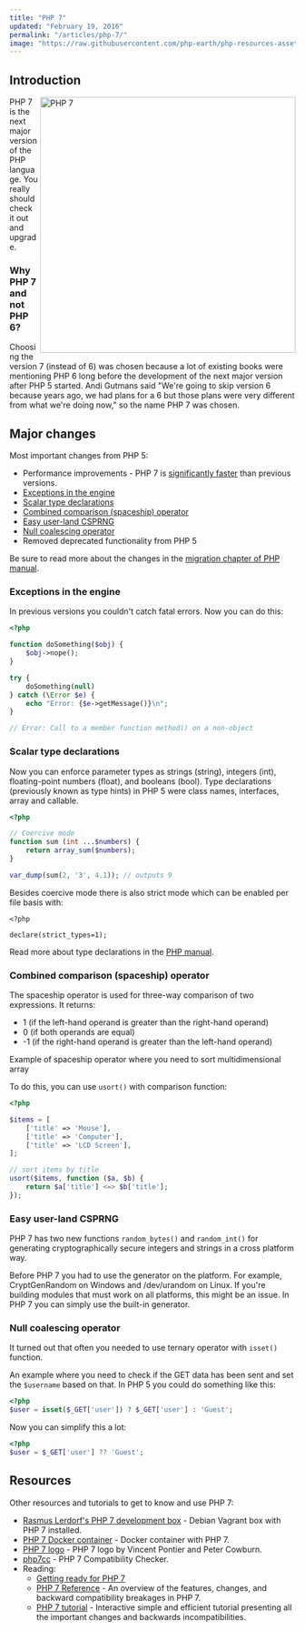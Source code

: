 ```yaml
---
title: "PHP 7"
updated: "February 19, 2016"
permalink: "/articles/php-7/"
image: "https://raw.githubusercontent.com/php-earth/php-resources-assets/master/images/introduction/php7.png"
---
```


## Introduction

<img src="https://raw.githubusercontent.com/php-earth/php-resources-assets/master/images/introduction/php7.png" align="right" alt="PHP 7" width="450">
PHP 7 is the next major version of the PHP language. You really should check it out
and upgrade.

### Why PHP 7 and not PHP 6?

Choosing the version 7 (instead of 6) was chosen because a lot of existing books
were mentioning PHP 6 long before the development of the next major version after
PHP 5 started. Andi Gutmans said "We're going to skip version 6 because years ago,
we had plans for a 6 but those plans were very different from what we're doing now,"
so the name PHP 7 was chosen.

## Major changes

Most important changes from PHP 5:

* Performance improvements - PHP 7 is [significantly faster](https://docs.google.com/spreadsheets/d/1qW0avj2eRvPVxj_5V4BBNrOP1ULK7AaXTFsxcffFxT8/edit#gid=1334306309) than previous versions.
* [Exceptions in the engine](#exceptions-in-the-engine)
* [Scalar type declarations](#scalar-type-declarations)
* [Combined comparison (spaceship) operator](#combined-comparison-spaceship-operator)
* [Easy user-land CSPRNG](#easy-user-land-csprng)
* [Null coalescing operator](#null-coalescing-operator)
* Removed deprecated functionality from PHP 5

Be sure to read more about the changes in the [migration chapter of PHP manual](http://php.net/manual/en/migration70.php).

### Exceptions in the engine

In previous versions you couldn't catch fatal errors. Now you can do this:

```php
<?php

function doSomething($obj) {
    $obj->nope();
}

try {
    doSomething(null)
} catch (\Error $e) {
    echo "Error: {$e->getMessage()}\n";
}

// Error: Call to a member function method() on a non-object
```

### Scalar type declarations

Now you can enforce parameter types as strings (string), integers (int),
floating-point numbers (float), and booleans (bool). Type declarations (previously
known as type hints) in PHP 5 were class names, interfaces, array and callable.

```php
<?php

// Coercive mode
function sum (int ...$numbers) {
    return array_sum($numbers);
}

var_dump(sum(2, '3', 4.1)); // outputs 9
```

Besides coercive mode there is also strict mode which can be enabled per file
basis with:

```
<?php

declare(strict_types=1);
```

Read more about type declarations in the [PHP manual](http://php.net/manual/en/functions.arguments.php#functions.arguments.type-declaration).

### Combined comparison (spaceship) operator

The spaceship operator is used for three-way comparison of two expressions. It
returns:

* 1 (if the left-hand operand is greater than the right-hand operand)
* 0 (if both operands are equal)
* -1 (if the right-hand operand is greater than the left-hand operand)

Example of spaceship operator where you need to sort multidimensional array

To do this, you can use `usort()` with comparison function:

```php
<?php

$items = [
    ['title' => 'Mouse'],
    ['title' => 'Computer'],
    ['title' => 'LCD Screen'],
];

// sort items by title
usort($items, function ($a, $b) {
    return $a['title'] <=> $b['title'];
});
```

### Easy user-land CSPRNG

PHP 7 has two new functions `random_bytes()` and `random_int()` for generating
cryptographically secure integers and strings in a cross platform way.

Before PHP 7 you had to use the generator on the platform. For example, CryptGenRandom
on Windows and /dev/urandom on Linux. If you're building modules that must work
on all platforms, this might be an issue. In PHP 7 you can simply use the built-in
generator.

### Null coalescing operator

It turned out that often you needed to use ternary operator with `isset()`
function.

An example where you need to check if the GET data has been sent and set the
`$username` based on that. In PHP 5 you could do something like this:

```php
<?php
$user = isset($_GET['user']) ? $_GET['user'] : 'Guest';
```

Now you can simplify this a lot:

```php
<?php
$user = $_GET['user'] ?? 'Guest';
```

## Resources

Other resources and tutorials to get to know and use PHP 7:

* [Rasmus Lerdorf's PHP 7 development box](https://github.com/rlerdorf/php7dev) - Debian Vagrant box with PHP 7 installed.
* [PHP 7 Docker container](https://github.com/dave1010/php7-docker) - Docker container with PHP 7.
* [PHP 7 logo](http://www.cowburn.info/2015/06/18/php7-logo/) - PHP 7 logo by Vincent Pontier and Peter Cowburn.
* [php7cc](https://github.com/sstalle/php7cc) - PHP 7 Compatibility Checker.
* Reading:
    * [Getting ready for PHP 7](http://php7start.tk/)
    * [PHP 7 Reference](https://github.com/tpunt/PHP7-Reference) - An overview of the features, changes, and backward compatibility breakages in PHP 7.
    * [PHP 7 tutorial](http://php7-tutorial.com/) - Interactive simple and efficient tutorial presenting all the important changes and backwards incompatibilities.

